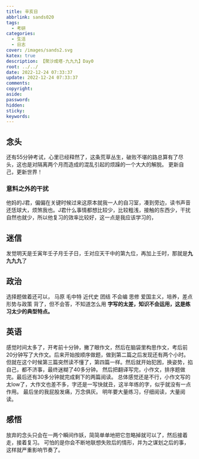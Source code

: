 ```yaml
---
title: 辛亥日
abbrlink: sands020
tags:
  - 考研
categories:
  - 生活
  - 日志
cover: /images/sands2.svg
katex: true
description: 【聚沙成塔·九九九】Day0
root: ../../
date: 2022-12-24 07:33:37
update: 2022-12-24 07:33:37
comments:
copyright:
aside:
password:
hidden:
sticky:
keywords:
---
```


## 念头
还有55分钟考试，心里已经释然了，这条荒草丛生，破败不堪的路总算有了尽头，这也是对隔离两个月而造成的混乱引起的烦躁的一个大大的解脱。
更新自己，更新世界！
### 意料之外的干扰
他妈的J君，偏偏在关键时候过来这原本就我一人的自习室，凑到旁边，读书声音还恁球大，烦煞我也。J君什么事情都想比较少，比较粗浅，接触的东西少，干扰自然也就少，所以他复习的效率比较好，这一点是我应该学习的，



## 迷信
发觉明天是壬寅年壬子月壬子日，壬对应天干中的第九位，再加上壬时，那就是**九九九九**了
## 政治
选择题做着还可以，
马原
毛中特
近代史 团结 不会编
思修 爱国主义，培养，差点
形势与政策 背了，但不会答，不知道怎么用
**字写的太差，知识不会运用，这是练习太少的典型特点。**
## 英语
感觉时间太多了，开考前十分钟，撇了眼作文，然后在脑袋里构思作文，考后前20分钟写了大作文。后来开始按顺序做题，做到第二篇之后发现还有两个小时。
但就在这个时候第三篇突然读不懂了，第四篇一样。然后就开始犯困，换姿势，掐自己，都不济事，最终迷糊了40多分钟。
然后把翻译写完，小作文，排序题做完。最后还有30多分钟就完成剩下的两篇阅读。
总体感觉还是不行，小作文写的太low了，大作文也差不多，字还是一写快就丑，这半年练的字，似乎就没有一点作用。
最后坐的我屁股发痛，万念俱灰。
明年要大量练习，仔细阅读，大量阅读。
## 感悟
放弃的念头只会在一两个瞬间作妖，简简单单地把它忽略掉就可以了，然后接着走，接着复习。
可怕的是你会不断地联想失败后的情形，并为之谋划之后的事，这样就严重影响节奏了。